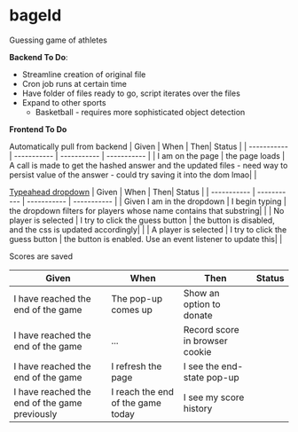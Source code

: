 # bageld
Guessing game of athletes

**Backend To Do**:
* Streamline creation of original file
* Cron job runs at certain time
* Have folder of files ready to go, script iterates over the files
* Expand to other sports
    * Basketball - requires more sophisticated object detection

**Frontend To Do**

Automatically pull from backend
| Given       | When | Then| Status |
| ----------- | ----------- | ----------- | ----------- |
| I am on the page | the page loads | A call is made to get the hashed answer and the updated files - need way to persist value of the answer - could try saving it into the dom lmao| |

[Typeahead dropdown](https://jsuites.net/v4/dropdown-and-autocomplete)
| Given       | When | Then| Status |
| ----------- | ----------- | ----------- | ----------- |
| Given I am in the dropdown | I begin typing | the dropdown filters for players whose name contains that substring| |
| No player is selected | I try to click the guess button | the button is disabled, and the css is updated accordingly| |
| A player is selected | I try to click the guess button | the button is enabled. Use an event listener to update this| |

Scores are saved

| Given       | When | Then| Status |
| ----------- | ----------- | ----------- | ----------- |
| I have reached the end of the game | The pop-up comes up | Show an option to donate | |
| I have reached the end of the game | ... | Record score in browser cookie | |
| I have reached the end of the game | I refresh the page | I see the end-state pop-up | |
| I have reached the end of the game previously | I reach the end of the game today | I see my score history | |
